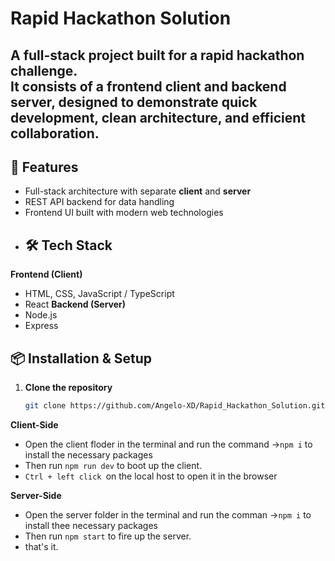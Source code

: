 # Rapid Hackathon Solution
A full-stack project built for a rapid hackathon challenge.  
It consists of a **frontend client** and **backend server**, designed to demonstrate quick development, clean architecture, and efficient collaboration.
---
## 🚀 Features
- Full-stack architecture with separate **client** and **server**
- REST API backend for data handling
- Frontend UI built with modern web technologies
- ## 🛠 Tech Stack
**Frontend (Client)**
- HTML, CSS, JavaScript / TypeScript
- React
**Backend (Server)**
- Node.js
- Express
## 📦 Installation & Setup
1. **Clone the repository**
   ```bash
   git clone https://github.com/Angelo-XD/Rapid_Hackathon_Solution.git
**Client-Side**
- Open the client floder in the terminal and run the command ->`npm i` to install the necessary packages
- Then run  `npm run dev` to boot up the client.
- `Ctrl + left click `on the local host to open it in the browser
  
**Server-Side**
- Open the server folder in the terminal and run the comman ->`npm i` to install thee necessary packages
- Then run `npm start` to fire up the server.
- that's it.
  

